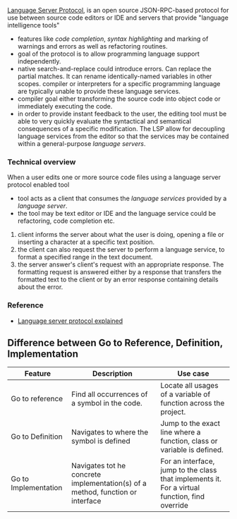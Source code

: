 [Language Server Protocol](https://en.wikipedia.org/wiki/Language_Server_Protocol), is an open source JSON-RPC-based protocol for use between source code editors or IDE and servers that provide "language intelligence tools"
- features like *code completion*, *syntax highlighting* and marking of warnings and errors as well as refactoring routines.
- goal of the protocol is to allow programming language support independently. 
- native search-and-replace could introduce errors. Can replace the partial matches. It can rename identically-named variables in other scopes.
compiler or interpreters for a specific programming language are typically unable to provide these language services.
- compiler goal either transforming the source code into object code or immediately executing the code.
- in order to provide instant feedback to the user, the editing tool must be able to very quickly evaluate the syntactical and semantical consequences of a specific modification.
The LSP allow for decoupling language services from the editor so that the services may be contained within a general-purpose *language servers*.

### Technical overview
When a user edits one or more source code files using a language server protocol enabled tool
- tool acts as a client that consumes the *language services* provided by a *language server*.
- the tool may be text editor or IDE and the language service could be refactoring, code completion etc.
1. client informs the server about what the user is doing, opening a file or inserting a character at a specific text position.
2. the client can also request the server to perform a language service, to format a specified range in the text document.
3. the server answer's client's request with an appropriate response. The formatting request is answered either by a response that transfers the formatted text to the client or by an error response containing details about the error.
### Reference
- [Language server protocol explained](https://www.youtube.com/watch?v=2GqpdfIAhz8)

## Difference between Go to Reference, Definition, Implementation

| Feature              | Description                                                                    | Use case                                                                                      |
| -------------------- | ------------------------------------------------------------------------------ | --------------------------------------------------------------------------------------------- |
| Go to reference      | Find all occurrences of a symbol in the code.                                  | Locate all usages of a variable of function across the project.                               |
| Go to Definition     | Navigates to where the symbol is defined                                       | Jump to the exact line where a function, class or variable is defined.                        |
| Go to Implementation | Navigates tot he concrete implementation(s) of a method, function or interface | For an interface, jump to the class that implements it. For a virtual function, find override |